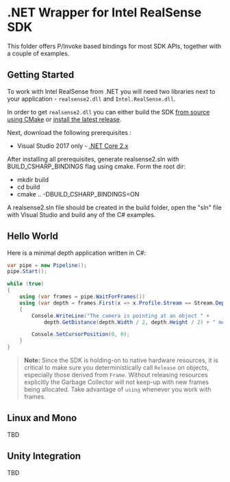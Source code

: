 # .NET Wrapper for Intel RealSense SDK

This folder offers P/Invoke based bindings for most SDK APIs, together with a couple of examples.

## Getting Started

To work with Intel RealSense from .NET you will need two libraries next to your application - `realsense2.dll` and `Intel.RealSense.dll`. 

In order to get `realsense2.dll` you can either build the SDK [from source using CMake](https://github.com/IntelRealSense/librealsense/blob/master/doc/installation_windows.md) or [install the latest release](https://github.com/IntelRealSense/librealsense/blob/master/doc/distribution_windows.md).

Next, download the following prerequisites :

* Visual Studio 2017 only - [.NET Core 2.x](https://www.microsoft.com/net/download/visual-studio-sdks)

After installing all prerequisites, generate realsense2.sln with BUILD_CSHARP_BINDINGS flag using cmake.
Form the root dir:
- mkdir build
- cd build
- cmake .. -DBUILD_CSHARP_BINDINGS=ON

A realsense2.sln file should be created in the build folder, open the "sln" file with Visual Studio and build any of the C# examples.

## Hello World

Here is a minimal depth application written in C#: 

```cs
var pipe = new Pipeline();
pipe.Start();

while (true)
{
    using (var frames = pipe.WaitForFrames())
    using (var depth = frames.First(x => x.Profile.Stream == Stream.Depth) as DepthFrame)
    {
        Console.WriteLine("The camera is pointing at an object " +
            depth.GetDistance(depth.Width / 2, depth.Height / 2) + " meters away\t");

        Console.SetCursorPosition(0, 0);
    }
}
```

> **Note:** Since the SDK is holding-on to native hardware resources, it is critical to make sure you deterministically call `Release` on objects, especially those derived from `Frame`. Without releasing resources explicitly the Garbage Collector will not keep-up with new frames being allocated. Take advantage of `using` whenever you work with frames. 

## Linux and Mono

TBD

## Unity Integration 

TBD
